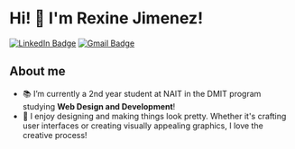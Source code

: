 # Hi! 👋  I'm Rexine Jimenez!

[![LinkedIn Badge](https://img.shields.io/badge/-rexinejimenez-blue?style=flat&logo=Linkedin&logoColor=white&link=https://www.linkedin.com/in/rexinejimenez)](https://www.linkedin.com/in/rexinejimenez/)
[![Gmail Badge](https://img.shields.io/badge/-rexinejimenez-c14438?style=flat&logo=Gmail&logoColor=white&link=mailto:jimenezrexine@gmail.com)](mailto:jimenezrexine@gmail.com)



## About me
- 📚 I’m currently a 2nd year student at NAIT in the DMIT program studying <b>Web Design and Development</b>!
- 🎨 I enjoy designing and making things look pretty. Whether it's crafting user interfaces or creating visually appealing graphics, I love the creative process!


<!---
rexinej/rexinej is a ✨ special ✨ repository because its `README.md` (this file) appears on your GitHub profile.
You can click the Preview link to take a look at your changes.
--->
